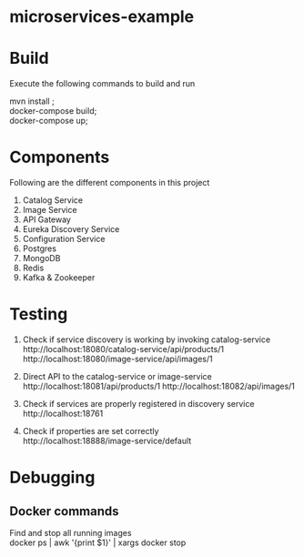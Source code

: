 # microservices-example
# Build  
Execute the following commands to build and run 

mvn install ;   
docker-compose build;  
docker-compose up;  

# Components
Following are the different components in this project
1) Catalog Service
2) Image Service
3) API Gateway
4) Eureka Discovery Service
5) Configuration Service
6) Postgres
7) MongoDB
8) Redis
9) Kafka & Zookeeper

# Testing
1) Check if service discovery is working by invoking catalog-service   
http://localhost:18080/catalog-service/api/products/1
http://localhost:18080/image-service/api/images/1

2) Direct API to the catalog-service or image-service
http://localhost:18081/api/products/1
http://localhost:18082/api/images/1

3) Check if services are properly registered in discovery service  
http://localhost:18761  

4) Check if properties are set correctly  
http://localhost:18888/image-service/default 

# Debugging
## Docker commands 

Find and stop all running images  
docker ps | awk '{print $1}' | xargs docker stop   

